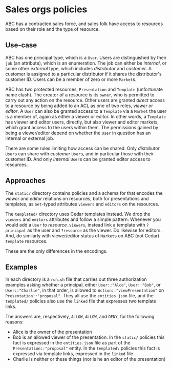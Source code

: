 # Sales orgs policies

ABC has a contracted sales force, and sales folk have access to resources based on their role and the type of resource.

## Use-case

ABC has one principal type, which is a `User`. Users are distinguished by their `job` (an attribute), which is an enumeration. The job can either be _internal_, or some other _external_ type, which includes _distributor_ and _customer_. A customer is assigned to a particular distributor if it shares the distributor's customer ID. Users can be a member of zero or more `Market`s.

ABC has two protected resources, `Presentation` and `Template` (unfortunate name clash). The creator of a resource is its `owner`, who is permitted to carry out any action on the resource. Other users are granted _direct_ access to a resource by being added to an ACL as one of two roles, _viewer_ or _editor_. A `User` can also be granted access to a `Template` via a `Market` the user is a member of, again as either a viewer or editor. In other words, a `Template` has viewer and editor users, directly, but also viewer and editor markets, which grant access to the users within them. The permissions gained by being a viewer/editor depend on whether the `User` in question has an internal or external job.

There are some rules limiting how access can be shared. Only _distributor_ `User`s can share with _customer_ `User`s, and in particular those with their customer ID. And only _internal_ `User`s can be granted editor access to resources. 

## Approaches

The `static/` directory contains policies and a schema for that encodes the _viewer_ and _editor_ relations on resources, both for presentations and templates, as `Set`-typed attributes `viewers` and `editors` on the resources.

The `templated/` directory uses Cedar templates instead. We drop the `viewers` and `editors` attributes and follow a simple pattern: Whenever you would add a `User` to _resource_`.viewers`, instead link a template with `?principal` as the user and `?resource` as the viewer. Do likewise for editors. And, do similarly with viewer/editor status of `Market`s on ABC (not Cedar) `Template` resources.

These are the only differences in the encodings.

## Examples

In each directory is a `run.sh` file that carries out three authorization examples asking whether a principal, either `User::"Alce"`, `User::"Bob"`, or `User::"Charlie"`, in that order, is allowed to `Action::"viewPresentation"` on `Presentation::"proposal"`. They all use the `entities.json` file, and the `templated/` policies also use the `linked` file that expresses two template links.

The answers are, respectively, `ALLOW`, `ALLOW`, and `DENY`, for the following reasons:
* Alice is the owner of the presentation
* Bob is an allowed viewer of the presentation. In the `static/` policies this fact is expressed in the `entities.json` file as part of the `Presentation::"proposal"` entity. In the `templated\` policies this fact is expressed via template links, expressed in the `linked` file
* Charlie is neither or these things (nor is he an editor of the presentation)
